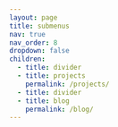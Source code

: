 ```yaml
---
layout: page
title: submenus
nav: true
nav_order: 8
dropdown: false
children:
  - title: divider
  - title: projects
    permalink: /projects/
  - title: divider
  - title: blog
    permalink: /blog/
---
```

